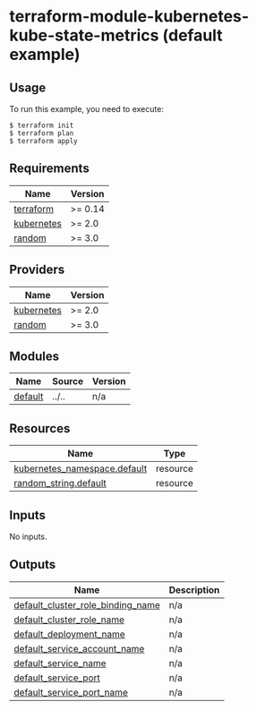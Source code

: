 # terraform-module-kubernetes-kube-state-metrics (default example)

## Usage

To run this example, you need to execute:

```
$ terraform init
$ terraform plan
$ terraform apply
```


<!-- BEGINNING OF PRE-COMMIT-TERRAFORM DOCS HOOK -->
## Requirements

| Name | Version |
|------|---------|
| <a name="requirement_terraform"></a> [terraform](#requirement\_terraform) | >= 0.14 |
| <a name="requirement_kubernetes"></a> [kubernetes](#requirement\_kubernetes) | >= 2.0 |
| <a name="requirement_random"></a> [random](#requirement\_random) | >= 3.0 |

## Providers

| Name | Version |
|------|---------|
| <a name="provider_kubernetes"></a> [kubernetes](#provider\_kubernetes) | >= 2.0 |
| <a name="provider_random"></a> [random](#provider\_random) | >= 3.0 |

## Modules

| Name | Source | Version |
|------|--------|---------|
| <a name="module_default"></a> [default](#module\_default) | ../.. | n/a |

## Resources

| Name | Type |
|------|------|
| [kubernetes_namespace.default](https://registry.terraform.io/providers/hashicorp/kubernetes/latest/docs/resources/namespace) | resource |
| [random_string.default](https://registry.terraform.io/providers/hashicorp/random/latest/docs/resources/string) | resource |

## Inputs

No inputs.

## Outputs

| Name | Description |
|------|-------------|
| <a name="output_default_cluster_role_binding_name"></a> [default\_cluster\_role\_binding\_name](#output\_default\_cluster\_role\_binding\_name) | n/a |
| <a name="output_default_cluster_role_name"></a> [default\_cluster\_role\_name](#output\_default\_cluster\_role\_name) | n/a |
| <a name="output_default_deployment_name"></a> [default\_deployment\_name](#output\_default\_deployment\_name) | n/a |
| <a name="output_default_service_account_name"></a> [default\_service\_account\_name](#output\_default\_service\_account\_name) | n/a |
| <a name="output_default_service_name"></a> [default\_service\_name](#output\_default\_service\_name) | n/a |
| <a name="output_default_service_port"></a> [default\_service\_port](#output\_default\_service\_port) | n/a |
| <a name="output_default_service_port_name"></a> [default\_service\_port\_name](#output\_default\_service\_port\_name) | n/a |
<!-- END OF PRE-COMMIT-TERRAFORM DOCS HOOK -->
